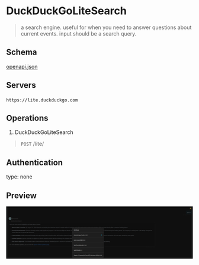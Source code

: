 # DuckDuckGoLiteSearch

> a search engine. useful for when you need to answer questions about current events. input should be a search query.

## Schema
[openapi.json](./openapi.json)

## Servers

`https://lite.duckduckgo.com`

## Operations

1. DuckDuckGoLiteSearch
> `POST` /lite/

## Authentication
type: none

## Preview

![Preview](./preview.png)


